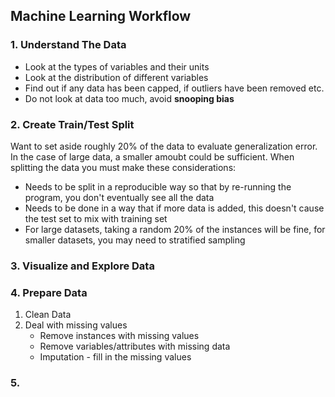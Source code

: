 ## Machine Learning Workflow

### 1. Understand The Data

- Look at the types of variables and their units
- Look at the distribution of different variables
- Find out if any data has been capped, if outliers have been removed etc.
- Do not look at data too much, avoid **snooping bias**

### 2. Create Train/Test Split

Want to set aside roughly 20% of the data to evaluate generalization error. In the case of large data, a smaller amoubt could be sufficient. When splitting the data you must make these considerations:

- Needs to be split in a reproducible way so that by re-running the program, you don't eventually see all the data
- Needs to be done in a way that if more data is added, this doesn't cause the test set to mix with training set
- For large datasets, taking a random 20% of the instances will be fine, for smaller datasets, you may need to stratified sampling

### 3. Visualize and Explore Data

### 4. Prepare Data

1. Clean Data
2. Deal with missing values
    - Remove instances with missing values
    - Remove variables/attributes with missing data
    - Imputation - fill in the missing values

### 5. 